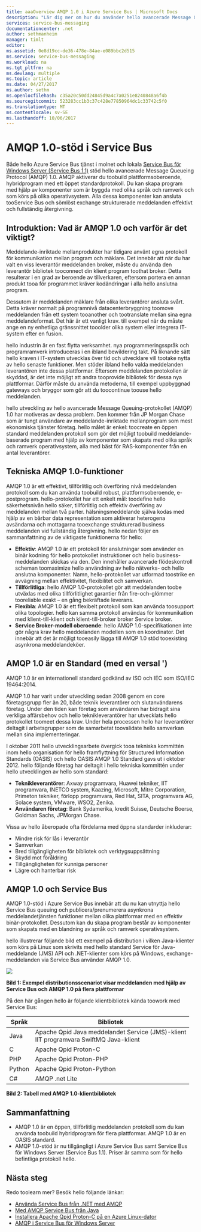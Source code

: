 ```yaml
---
title: aaaOverview AMQP 1.0 i Azure Service Bus | Microsoft Docs
description: "Lär dig mer om hur du använder hello avancerade Message Queuing-protokollet (AMQP) 1.0 i Azure."
services: service-bus-messaging
documentationcenter: .net
author: sethmanheim
manager: timlt
editor: 
ms.assetid: 0e8d19cc-de36-478e-84ae-e089bbc2d515
ms.service: service-bus-messaging
ms.workload: na
ms.tgt_pltfrm: na
ms.devlang: multiple
ms.topic: article
ms.date: 04/27/2017
ms.author: sethm
ms.openlocfilehash: c35a20c50dd24845d9a4c7a0251e8240848a6f4b
ms.sourcegitcommit: 523283cc1b3c37c428e77850964dc1c33742c5f0
ms.translationtype: MT
ms.contentlocale: sv-SE
ms.lasthandoff: 10/06/2017
---
```

# <a name="amqp-10-support-in-service-bus"></a>AMQP 1.0-stöd i Service Bus
Både hello Azure Service Bus tjänst i molnet och lokala [Service Bus för Windows Server (Service Bus 1.1)](https://msdn.microsoft.com/library/dn282144.aspx) stöd hello avancerade Message Queueing Protocol (AMQP) 1.0. AMQP aktiverar du toobuild plattformsoberoende, hybridprogram med ett öppet standardprotokoll. Du kan skapa program med hjälp av komponenter som är byggda med olika språk och ramverk och som körs på olika operativsystem. Alla dessa komponenter kan ansluta tooService Bus och sömlöst exchange strukturerade meddelanden effektivt och fullständig återgivning.

## <a name="introduction-what-is-amqp-10-and-why-is-it-important"></a>Introduktion: Vad är AMQP 1.0 och varför är det viktigt?
Meddelande-inriktade mellanprodukter har tidigare använt egna protokoll för kommunikation mellan program och mäklare. Det innebär att när du har valt en viss leverantör meddelanden broker, måste du använda den leverantör bibliotek tooconnect din klient program toothat broker. Detta resulterar i en grad av beroende av tillverkaren, eftersom portera en annan produkt tooa för programmet kräver kodändringar i alla hello anslutna program. 

Dessutom är meddelanden mäklare från olika leverantörer ansluta svårt. Detta kräver normalt på programnivå datacenterbryggning toomove meddelanden från ett system tooanother och tootranslate mellan sina egna meddelandeformat. Det här är ett vanligt krav. till exempel när du måste ange en ny enhetliga gränssnittet tooolder olika system eller integrera IT-system efter en fusion.

hello industrin är en fast flytta verksamhet. nya programmeringsspråk och programramverk introduceras i en ibland bewildering takt. På liknande sätt hello kraven i IT-system utvecklas över tid och utvecklare vill tootake nytta av hello senaste funktioner. Men stöder ibland hello valda meddelanden leverantören inte dessa plattformar. Eftersom meddelanden protokollen är skyddad, är det inte möjligt att andra tooprovide bibliotek för dessa nya plattformar. Därför måste du använda metoderna, till exempel uppbyggnad gateways och bryggor som gör att du toocontinue toouse hello meddelanden.

hello utveckling av hello avancerade Message Queuing-protokollet (AMQP) 1.0 har motiveras av dessa problem. Den kommer från JP Morgan Chase som är tungt användare av meddelande-inriktade mellanprogram som mest ekonomiska tjänster företag. hello målet är enkel: toocreate en öppen standard meddelanden protokoll som gör det möjligt toobuild meddelande-baserade program med hjälp av komponenter som skapats med olika språk och ramverk operativsystem, alla med bäst för RAS-komponenter från en antal leverantörer.

## <a name="amqp-10-technical-features"></a>Tekniska AMQP 1.0-funktioner
AMQP 1.0 är ett effektivt, tillförlitlig och överföring nivå meddelanden protokoll som du kan använda toobuild robust, plattformsoberoende, e-postprogram. hello-protokollet har ett enkelt mål: toodefine hello säkerhetsnivån hello säker, tillförlitlig och effektiv överföring av meddelanden mellan två parter. hälsningsmeddelande själva kodas med hjälp av en bärbar data representation som aktiverar heterogena avsändarna och mottagarna tooexchange strukturerad business meddelanden vid fullständig återgivning. hello nedan följer en sammanfattning av de viktigaste funktionerna för hello:

* **Effektiv**: AMQP 1.0 är ett protokoll för anslutningar som använder en binär kodning för hello protokollet instruktioner och hello business-meddelanden skickas via den. Den innehåller avancerade flödeskontroll scheman toomaximize hello användning av hello nätverks- och hello anslutna komponenter. Namn, hello-protokollet var utformad toostrike en avvägning mellan effektivitet, flexibilitet och samverkan.
* **Tillförlitliga**: hello AMQP 1.0-protokollet gör att meddelanden toobe utväxlas med olika tillförlitlighet garantier från fire-och-glömmer tooreliable exakt – en gång bekräftade leverans.
* **Flexibla**: AMQP 1.0 är ett flexibelt protokoll som kan använda toosupport olika topologier. hello kan samma protokoll användas för kommunikation med klient-till-klient och klient-till-broker broker Service broker.
* **Service Broker-modell oberoende**: hello AMQP 1.0-specifikationen inte gör några krav hello meddelanden modellen som en koordinator. Det innebär att det är möjligt tooeasily lägga till AMQP 1.0 stöd tooexisting asynkrona meddelandeköer.

## <a name="amqp-10-is-a-standard-with-a-capital-s"></a>AMQP 1.0 är en Standard (med en versal ')
AMQP 1.0 är en internationell standard godkänd av ISO och IEC som ISO/IEC 19464:2014.

AMQP 1.0 har varit under utveckling sedan 2008 genom en core företagsgrupp fler än 20, både teknik leverantörer och slutanvändarens företag. Under den tiden kan företag som användaren har bidragit sina verkliga affärsbehov och hello teknikleverantörer har utvecklats hello protokollet toomeet dessa krav. Under hela processen hello har leverantörer deltagit i arbetsgrupper som de samarbetat toovalidate hello samverkan mellan sina implementeringar.

I oktober 2011 hello utvecklingsarbete övergick tooa tekniska kommittén inom hello organisation för hello framflyttning för Structured Information Standards (OASIS) och hello OASIS AMQP 1.0 Standard gavs ut i oktober 2012. hello följande företag har deltagit i hello tekniska kommittén under hello utvecklingen av hello som standard:

* **Teknikleverantörer**: Axway programvara, Huawei tekniker, IIT programvara, INETCO system, Kaazing, Microsoft, Mitre Corporation, Primeton tekniker, förlopp programvara, Red Hat, SITA, programvara AG, Solace system, VMware, WSO2, Zenika.
* **Användaren företag**: Bank Sydamerika, kredit Suisse, Deutsche Boerse, Goldman Sachs, JPMorgan Chase.

Vissa av hello åberopade ofta fördelarna med öppna standarder inkluderar:

* Mindre risk för lås i leverantör
* Samverkan
* Bred tillgängligheten för bibliotek och verktygsuppsättning
* Skydd mot föråldring
* Tillgängligheten för kunniga personer
* Lägre och hanterbar risk

## <a name="amqp-10-and-service-bus"></a>AMQP 1.0 och Service Bus
AMQP 1.0-stöd i Azure Service Bus innebär att du nu kan utnyttja hello Service Bus queuing och publicera/prenumerera asynkrona meddelandetjänsten funktioner mellan olika plattformar med en effektiv binär-protokollet. Dessutom kan du skapa program består av komponenter som skapats med en blandning av språk och ramverk operativsystem.

hello illustrerar följande bild ett exempel på distribution i vilken Java-klienter som körs på Linux som skrivits med hello standard Service för Java-meddelande (JMS) API och .NET-klienter som körs på Windows, exchange-meddelanden via Service Bus använder AMQP 1.0.

![][0]

**Bild 1: Exempel distributionsscenariot visar meddelanden med hjälp av Service Bus och AMQP 1.0 på flera plattformar**

På den här gången hello är följande klientbibliotek kända toowork med Service Bus:

| Språk | Bibliotek |
| --- | --- |
| Java |Apache Qpid Java meddelandet Service (JMS)-klient<br/>IIT programvara SwiftMQ Java-klient |
| C |Apache Qpid Proton-C |
| PHP |Apache Qpid Proton-PHP |
| Python |Apache Qpid Proton-Python |
| C# |AMQP .net Lite |

**Bild 2: Tabell med AMQP 1.0-klientbibliotek**

## <a name="summary"></a>Sammanfattning
* AMQP 1.0 är en öppen, tillförlitlig meddelanden protokoll som du kan använda toobuild hybridprogram för flera plattformar. AMQP 1.0 är en OASIS standard.
* AMQP 1.0-stöd är nu tillgängligt i Azure Service Bus samt Service Bus för Windows Server (Service Bus 1.1). Priser är samma som för hello befintliga protokoll hello.

## <a name="next-steps"></a>Nästa steg
Redo toolearn mer? Besök hello följande länkar:

* [Använda Service Bus från .NET med AMQP]
* [Med AMQP Service Bus från Java]
* [Installera Apache Qpid Proton-C på en Azure Linux-dator]
* [AMQP i Service Bus för Windows Server]

[0]: ./media/service-bus-amqp-overview/service-bus-amqp-1.png
[Använda Service Bus från .NET med AMQP]: service-bus-amqp-dotnet.md
[Med AMQP Service Bus från Java]: service-bus-amqp-java.md
[Installera Apache Qpid Proton-C på en Azure Linux-dator]: service-bus-amqp-apache.md
[AMQP i Service Bus för Windows Server]: https://msdn.microsoft.com/library/dn574799.aspx
